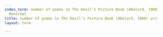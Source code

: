 ```yaml
---
index_term: number of poems in The Devil’s Picture Book (Abelard, 1960) written in
  Montreal
title: number of poems in The Devil’s Picture Book (Abelard, 1960) written in Montreal
layout: term

---
```


